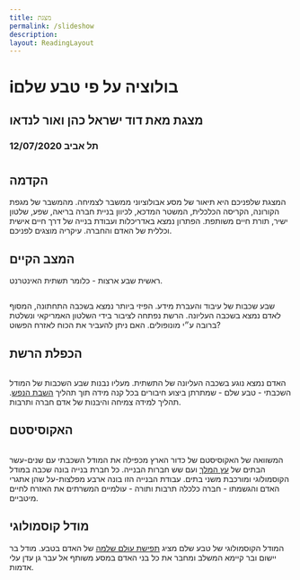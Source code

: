 ```yaml
---
title: מצגת
permalink: /slideshow
description: 
layout: ReadingLayout
---
```


<h1>iבולוציה על פי טבע שלם</h1>
<h2>מצגת מאת דוד ישראל כהן ואור לנדאו</h2>
<h3>12/07/2020 תל אביב</h3>

<TableOfContents :includeLevel="[1, 2, 3]" />

#

## הקדמה

המצגת שלפניכם היא תיאור של מסע אבולוציוני ממשבר לצמיחה. מהמשבר של מגפת הקורונה, הקריסה הכלכלית, המשטר המדכא, לכיוון בניית חברה בריאה, שפע, שלטון ישיר, תורת חיים משותפת. הפתרון נמצא באדריכלות ועבודת בנייה של דרך חיים אישית וכללית של האדם והחברה. עיקריה מוצגים לפניכם.

## המצב הקיים

ראשית שבע ארצות - כלומר תשתית האינטרנט. 

<Img :path="'osi-model.svg'"></Img>

שבע שכבות של עיבוד והעברת מידע. הפיזי ביותר נמצא בשכבה התחתונה, המסוף לאדם נמצא בשכבה העליונה. הרשת נפתחה לציבור בידי השלטון האמריקאי ונשלטת ברובה ע״י מונופולים. האם ניתן להעביר את הכוח לאזרח הפשוט?

## הכפלת הרשת

<Img :path="'layered-model.jpg'"></Img>

האדם נמצא נוגע בשכבה העליונה של התשתית. מעליו נבנות שבע השכבות של המודל השכבתי - טבע שלם - שמתרתן ביצוע חיבורים בכל קנה מידה תוך תהליך [השבת הנפש](/derech-hapeima). תהליך למידה צמיחה והיבנות של אדם חברה ותרבות.

## האקוסיסטם

<Img :path="'equation-terra-dynamics.jpg'"></Img>

המשוואה של האקוסיסטם של כדור הארץ מכפילה את המודל השכבתי עם שנים-עשר הבתים של [עץ המלך](/mishvaot-hapeima) ועם שש חברות הבנייה. כל חברת בנייה בונה שכבה במודל הקוסמולוגי ומורכבת משני בתים. עבודת הבנייה הזו בונה ארבע מפלצות-על שהן אתגרי האדם והגשמתו - חברה כלכלה תרבות ותורה - עולמיים המשרתים את האזרח לחיים מיטביים.

## מודל קוסמולוגי

המודל הקוסמולוגי של טבע שלם מציג [תפישת עולם שלמה](/rosetta-stone) של האדם בטבע. מודל בר יישום ובר קיימא המשלב ומחבר את כל בני האדם במסע משותף אל עבר גן עדן עלי אדמות.

<Img :path="'cosmology-model.jpg'"></Img>
